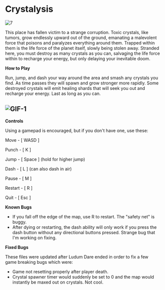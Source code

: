 # Crystalysis

![7](https://user-images.githubusercontent.com/50030252/162596969-368abf7f-f016-4c5e-b99f-a041ba8f7099.png)

This place has fallen victim to a strange corruption.  Toxic crystals, like tumors, grow endlessly upward out of the ground, emanating a malevolent force that poisons and paralyzes everything around them.  Trapped within them is the life force of the planet itself, slowly being stolen away.  Stranded here, you must destroy as many crystals as you can, salvaging the life force within to recharge your energy, but only delaying your inevitable doom.

**How to Play**

Run, jump, and dash your way around the area and smash any crystals you find.  As time passes they will spawn and grow stronger more rapidly.  Some destroyed crystals will emit healing shards that will seek you out and recharge your energy.  Last as long as you can.

![GIF-1](https://user-images.githubusercontent.com/50030252/162597378-9428c3c8-7a6d-42d8-9dc3-cd1ada6f3ac6.gif)
---


**Controls**

Using a gamepad is encouraged, but if you don't have one, use these:

Move - [ WASD ]

Punch - [ K ]

Jump - [ Space ] (hold for higher jump)

Dash - [ L ] (can also dash in air)

Pause - [ M ]

Restart - [ R ]

Quit - [ Esc ]




**Known Bugs**

- If you fall off the edge of the map, use R to restart.  The "safety net" is buggy.
- After dying or restarting, the dash ability will only work if you press the dash button without any directional buttons pressed.  Strange bug that I'm working on fixing.

​**Fixed Bugs**

These files were updated after Ludum Dare ended in order to fix a few game breaking bugs which were:

- Game not resetting properly after player death.
- Crystal spawner timer would suddenly be set to 0 and the map would instantly be maxed out on crystals.  Not cool.


